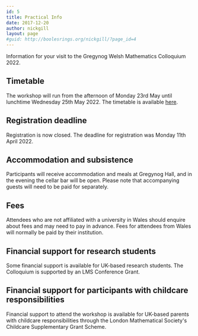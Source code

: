```yaml
---
id: 5
title: Practical Info
date: 2017-12-20
author: nickgill
layout: page
#guid: http://boolesrings.org/nickgill/?page_id=4
---
```


Information for your visit to the Gregynog Welsh Mathematics Colloquium 2022.

## Timetable

The workshop will run from the afternoon of Monday 23rd May until lunchtime Wednesday 25th May 2022. The timetable is available <a href = "timetable250522-Gregynog22.pdf">here</a>.

## Registration deadline

Registration is now closed. The deadline for registration was Monday 11th April 2022.

## Accommodation and subsistence

Participants will receive accommodation and meals at Gregynog Hall, and in the evening the cellar bar will be open. Please 
note that accompanying guests will need to be paid for separately.

## Fees

Attendees who are not affiliated with a university in Wales should enquire about fees and may need to pay in advance. Fees for attendees from Wales will normally be paid by their institution.

## Financial support for research students

Some financial support is available for UK-based research students. The Colloquium is supported by an LMS Conference Grant.

## Financial support for participants with childcare responsibilities

Financial support to attend the workshop is available for UK-based parents with childcare responsibilities through the 
London Mathematical Society's Childcare Supplementary Grant Scheme.
